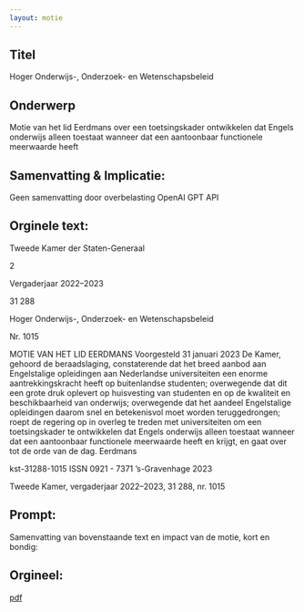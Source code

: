 ```yaml
---
layout: motie
---
```

## Titel
Hoger Onderwijs-, Onderzoek- en Wetenschapsbeleid
## Onderwerp
Motie van het lid Eerdmans over een toetsingskader ontwikkelen dat Engels onderwijs alleen toestaat wanneer dat een aantoonbaar functionele meerwaarde heeft 
## Samenvatting & Implicatie:
Geen samenvatting door overbelasting OpenAI GPT API
## Orginele text:


Tweede Kamer der Staten-Generaal

2

Vergaderjaar 2022–2023

31 288

Hoger Onderwijs-, Onderzoek- en
Wetenschapsbeleid

Nr. 1015

MOTIE VAN HET LID EERDMANS
Voorgesteld 31 januari 2023
De Kamer,
gehoord de beraadslaging,
constaterende dat het breed aanbod aan Engelstalige opleidingen aan
Nederlandse universiteiten een enorme aantrekkingskracht heeft op
buitenlandse studenten;
overwegende dat dit een grote druk oplevert op huisvesting van
studenten en op de kwaliteit en beschikbaarheid van onderwijs;
overwegende dat het aandeel Engelstalige opleidingen daarom snel en
betekenisvol moet worden teruggedrongen;
roept de regering op in overleg te treden met universiteiten om een
toetsingskader te ontwikkelen dat Engels onderwijs alleen toestaat
wanneer dat een aantoonbaar functionele meerwaarde heeft en krijgt,
en gaat over tot de orde van de dag.
Eerdmans

kst-31288-1015
ISSN 0921 - 7371
’s-Gravenhage 2023

Tweede Kamer, vergaderjaar 2022–2023, 31 288, nr. 1015


## Prompt:
Samenvatting van bovenstaande text en impact van de motie, kort en bondig:

## Orgineel:
[pdf](https://gegevensmagazijn.tweedekamer.nl/OData/v4/2.0/Document(87e5c9c7-9e70-4701-8c68-6a5254efdc70)/resource)
